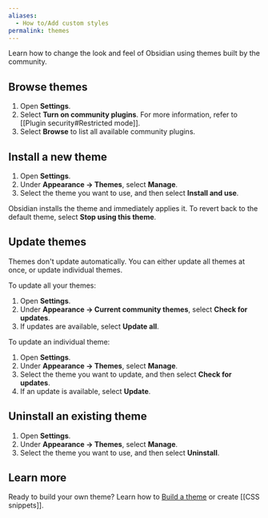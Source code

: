 ```yaml
---
aliases:
  - How to/Add custom styles
permalink: themes
---
```

Learn how to change the look and feel of Obsidian using themes built by the community.

## Browse themes

1. Open **Settings**.
2. Select **Turn on community plugins**. For more information, refer to [[Plugin security#Restricted mode]].
3. Select **Browse** to list all available community plugins.

## Install a new theme

1. Open **Settings**.
2. Under **Appearance → Themes**, select **Manage**.
3. Select the theme you want to use, and then select **Install and use**.

Obsidian installs the theme and immediately applies it. To revert back to the default theme, select **Stop using this theme**.

## Update themes

Themes don't update automatically. You can either update all themes at once, or update individual themes.

To update all your themes:

1. Open **Settings**.
2. Under **Appearance → Current community themes**, select **Check for updates**.
3. If updates are available, select **Update all**.

To update an individual theme:

1. Open **Settings**.
2. Under **Appearance → Themes**, select **Manage**.
3. Select the theme you want to update, and then select **Check for updates**.
4. If an update is available, select **Update**.

## Uninstall an existing theme

1. Open **Settings**.
2. Under **Appearance → Themes**, select **Manage**.
3. Select the theme you want to use, and then select **Uninstall**.

## Learn more

Ready to build your own theme? Learn how to [Build a theme](https://docs.obsidian.md/Themes/App+themes/Build+a+theme) or create [[CSS snippets]].
